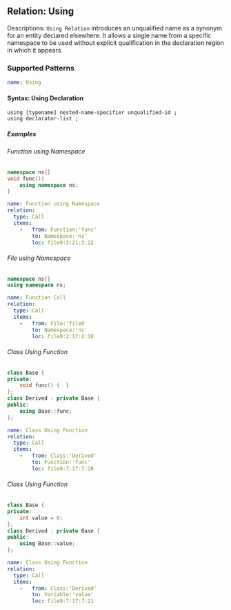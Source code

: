 ## Relation: Using

Descriptions: `Using Relation` introduces an unqualified name as a synonym for an entity declared elsewhere. It allows a single name from a specific namespace to be used without explicit qualification in the declaration region in which it appears. 
### Supported Patterns

```yaml
name: Using
```

#### Syntax: Using Declaration

```text
using [typename] nested-name-specifier unqualified-id ;
using declarator-list ;
```

##### Examples

###### Function using Namespace

```cpp
namespace ns{}
void func(){
    using namespace ns;
}
```

```yaml
name: Function using Namespace
relation:
  type: Call
  items:
    -   from: Function:'func'
        to: Namespace:'ns'
        loc: file0:3:21:3:22
```

###### File using Namespace

```cpp
namespace ns{}
using namespace ns;
```

```yaml
name: Function Call
relation:
  type: Call
  items:
    -   from: File:'file0'
        to: Namespace:'ns'
        loc: file0:2:17:2:18
```

###### Class Using Function

```cpp
class Base {
private:
    void func() {  }
};
class Derived : private Base {
public:
    using Base::func;
};
```

```yaml
name: Class Using Function
relation:
  type: Call
  items:
    -   from: Class:'Derived'
        to: Function:'func'
        loc: file0:7:17:7:20
```

###### Class Using Function

```cpp
class Base {
private:
    int value = 0;
};
class Derived : private Base {
public:
    using Base::value;
};
```

```yaml
name: Class Using Function
relation:
  type: Call
  items:
    -   from: Class:'Derived'
        to: Variable:'value'
        loc: file0:7:17:7:21
```